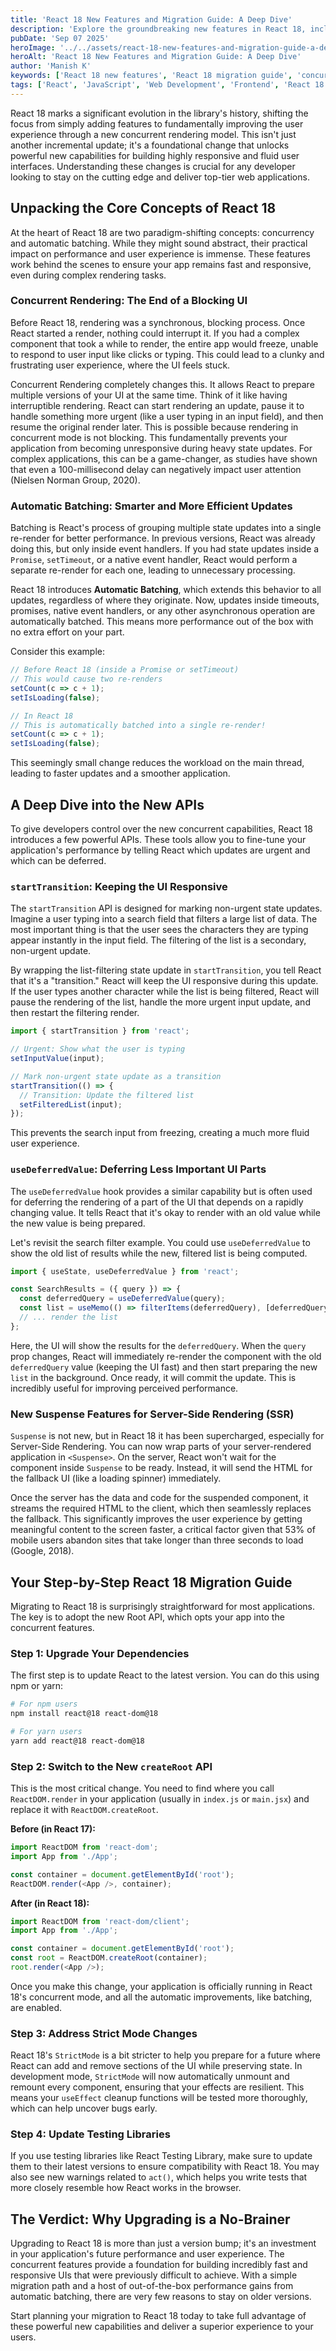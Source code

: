 ```yaml
---
title: 'React 18 New Features and Migration Guide: A Deep Dive'
description: 'Explore the groundbreaking new features in React 18, including concurrent rendering and automatic batching. Our detailed guide makes migrating a breeze.'
pubDate: 'Sep 07 2025'
heroImage: '../../assets/react-18-new-features-and-migration-guide-a-deep-dive.jpg'
heroAlt: 'React 18 New Features and Migration Guide: A Deep Dive'
author: 'Manish K'
keywords: ['React 18 new features', 'React 18 migration guide', 'concurrent rendering React', 'automatic batching', 'startTransition', 'useDeferredValue', 'upgrade to React 18']
tags: ['React', 'JavaScript', 'Web Development', 'Frontend', 'React 18']
---
```

React 18 marks a significant evolution in the library's history, shifting the focus from simply adding features to fundamentally improving the user experience through a new concurrent rendering model. This isn't just another incremental update; it's a foundational change that unlocks powerful new capabilities for building highly responsive and fluid user interfaces. Understanding these changes is crucial for any developer looking to stay on the cutting edge and deliver top-tier web applications.

## Unpacking the Core Concepts of React 18

At the heart of React 18 are two paradigm-shifting concepts: concurrency and automatic batching. While they might sound abstract, their practical impact on performance and user experience is immense. These features work behind the scenes to ensure your app remains fast and responsive, even during complex rendering tasks.

### Concurrent Rendering: The End of a Blocking UI

Before React 18, rendering was a synchronous, blocking process. Once React started a render, nothing could interrupt it. If you had a complex component that took a while to render, the entire app would freeze, unable to respond to user input like clicks or typing. This could lead to a clunky and frustrating user experience, where the UI feels stuck.

Concurrent Rendering completely changes this. It allows React to prepare multiple versions of your UI at the same time. Think of it like having interruptible rendering. React can start rendering an update, pause it to handle something more urgent (like a user typing in an input field), and then resume the original render later. This is possible because rendering in concurrent mode is not blocking. This fundamentally prevents your application from becoming unresponsive during heavy state updates. For complex applications, this can be a game-changer, as studies have shown that even a 100-millisecond delay can negatively impact user attention (Nielsen Norman Group, 2020).

### Automatic Batching: Smarter and More Efficient Updates

Batching is React's process of grouping multiple state updates into a single re-render for better performance. In previous versions, React was already doing this, but only inside event handlers. If you had state updates inside a `Promise`, `setTimeout`, or a native event handler, React would perform a separate re-render for each one, leading to unnecessary processing.

React 18 introduces **Automatic Batching**, which extends this behavior to all updates, regardless of where they originate. Now, updates inside timeouts, promises, native event handlers, or any other asynchronous operation are automatically batched. This means more performance out of the box with no extra effort on your part.

Consider this example:

```javascript
// Before React 18 (inside a Promise or setTimeout)
// This would cause two re-renders
setCount(c => c + 1);
setIsLoading(false);

// In React 18
// This is automatically batched into a single re-render!
setCount(c => c + 1);
setIsLoading(false);
```

This seemingly small change reduces the workload on the main thread, leading to faster updates and a smoother application.

## A Deep Dive into the New APIs

To give developers control over the new concurrent capabilities, React 18 introduces a few powerful APIs. These tools allow you to fine-tune your application's performance by telling React which updates are urgent and which can be deferred.

### `startTransition`: Keeping the UI Responsive

The `startTransition` API is designed for marking non-urgent state updates. Imagine a user typing into a search field that filters a large list of data. The most important thing is that the user sees the characters they are typing appear instantly in the input field. The filtering of the list is a secondary, non-urgent update.

By wrapping the list-filtering state update in `startTransition`, you tell React that it's a "transition." React will keep the UI responsive during this update. If the user types another character while the list is being filtered, React will pause the rendering of the list, handle the more urgent input update, and then restart the filtering render.

```javascript
import { startTransition } from 'react';

// Urgent: Show what the user is typing
setInputValue(input);

// Mark non-urgent state update as a transition
startTransition(() => {
  // Transition: Update the filtered list
  setFilteredList(input);
});
```

This prevents the search input from freezing, creating a much more fluid user experience.

### `useDeferredValue`: Deferring Less Important UI Parts

The `useDeferredValue` hook provides a similar capability but is often used for deferring the rendering of a part of the UI that depends on a rapidly changing value. It tells React that it's okay to render with an old value while the new value is being prepared.

Let's revisit the search filter example. You could use `useDeferredValue` to show the old list of results while the new, filtered list is being computed.

```javascript
import { useState, useDeferredValue } from 'react';

const SearchResults = ({ query }) => {
  const deferredQuery = useDeferredValue(query);
  const list = useMemo(() => filterItems(deferredQuery), [deferredQuery]);
  // ... render the list
};
```

Here, the UI will show the results for the `deferredQuery`. When the `query` prop changes, React will immediately re-render the component with the old `deferredQuery` value (keeping the UI fast) and then start preparing the new `list` in the background. Once ready, it will commit the update. This is incredibly useful for improving perceived performance.

### New Suspense Features for Server-Side Rendering (SSR)

`Suspense` is not new, but in React 18 it has been supercharged, especially for Server-Side Rendering. You can now wrap parts of your server-rendered application in `<Suspense>`. On the server, React won't wait for the component inside `Suspense` to be ready. Instead, it will send the HTML for the fallback UI (like a loading spinner) immediately.

Once the server has the data and code for the suspended component, it streams the required HTML to the client, which then seamlessly replaces the fallback. This significantly improves the user experience by getting meaningful content to the screen faster, a critical factor given that 53% of mobile users abandon sites that take longer than three seconds to load (Google, 2018).

## Your Step-by-Step React 18 Migration Guide

Migrating to React 18 is surprisingly straightforward for most applications. The key is to adopt the new Root API, which opts your app into the concurrent features.

### Step 1: Upgrade Your Dependencies

The first step is to update React to the latest version. You can do this using npm or yarn:

```bash
# For npm users
npm install react@18 react-dom@18

# For yarn users
yarn add react@18 react-dom@18
```

### Step 2: Switch to the New `createRoot` API

This is the most critical change. You need to find where you call `ReactDOM.render` in your application (usually in `index.js` or `main.jsx`) and replace it with `ReactDOM.createRoot`.

**Before (in React 17):**

```javascript
import ReactDOM from 'react-dom';
import App from './App';

const container = document.getElementById('root');
ReactDOM.render(<App />, container);
```

**After (in React 18):**

```javascript
import ReactDOM from 'react-dom/client';
import App from './App';

const container = document.getElementById('root');
const root = ReactDOM.createRoot(container);
root.render(<App />);
```

Once you make this change, your application is officially running in React 18's concurrent mode, and all the automatic improvements, like batching, are enabled.

### Step 3: Address Strict Mode Changes

React 18's `StrictMode` is a bit stricter to help you prepare for a future where React can add and remove sections of the UI while preserving state. In development mode, `StrictMode` will now automatically unmount and remount every component, ensuring that your effects are resilient. This means your `useEffect` cleanup functions will be tested more thoroughly, which can help uncover bugs early.

### Step 4: Update Testing Libraries

If you use testing libraries like React Testing Library, make sure to update them to their latest versions to ensure compatibility with React 18. You may also see new warnings related to `act()`, which helps you write tests that more closely resemble how React works in the browser.

## The Verdict: Why Upgrading is a No-Brainer

Upgrading to React 18 is more than just a version bump; it's an investment in your application's future performance and user experience. The concurrent features provide a foundation for building incredibly fast and responsive UIs that were previously difficult to achieve. With a simple migration path and a host of out-of-the-box performance gains from automatic batching, there are very few reasons to stay on older versions.

Start planning your migration to React 18 today to take full advantage of these powerful new capabilities and deliver a superior experience to your users.
